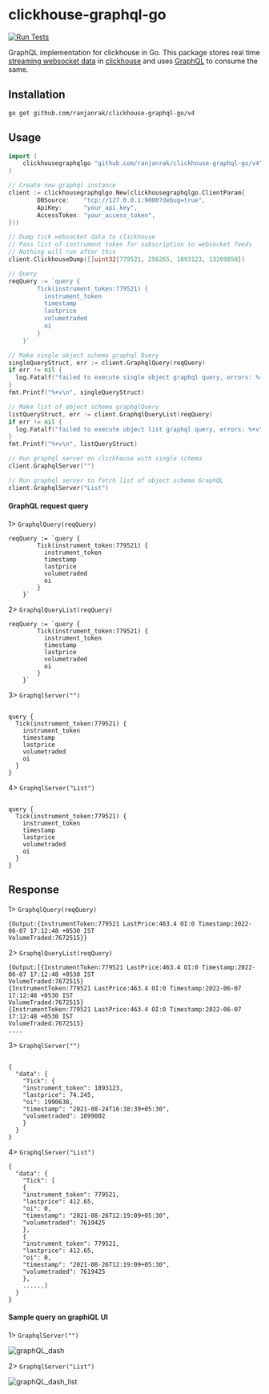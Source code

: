 # clickhouse-graphql-go

[![Run Tests](https://github.com/ranjanrak/clickhouse-graphql-go/actions/workflows/go-test.yml/badge.svg?branch=main)](https://github.com/ranjanrak/clickhouse-graphql-go/actions/workflows/go-test.yml)

GraphQL implementation for clickhouse in Go.
This package stores real time [streaming websocket data](https://kite.trade/docs/connect/v3/websocket/) in [clickhouse](https://clickhouse.tech/) and uses [GraphQL](https://graphql.org/) to consume the same.

## Installation

```
go get github.com/ranjanrak/clickhouse-graphql-go/v4
```

## Usage

```go
import (
    clickhousegraphqlgo "github.com/ranjanrak/clickhouse-graphql-go/v4"
)

// Create new graphql instance
client := clickhousegraphqlgo.New(clickhousegraphqlgo.ClientParam{
		DBSource:    "tcp://127.0.0.1:9000?debug=true",
		ApiKey:      "your_api_key",
		AccessToken: "your_access_token",
}))

// Dump tick websocket data to clickhouse
// Pass list of instrument token for subscription to websocket feeds
// Nothing will run after this
client.ClickhouseDump([]uint32{779521, 256265, 1893123, 13209858})

// Query
reqQuery := `query {
		Tick(instrument_token:779521) {
		  instrument_token
		  timestamp
		  lastprice
		  volumetraded
		  oi
		}
	}`

// Make single object schema graphql Query
singleQueryStruct, err := client.GraphqlQuery(reqQuery)
if err != nil {
  log.Fatalf("failed to execute single object graphql query, errors: %+v", err)
}
fmt.Printf("%+v\n", singleQueryStruct)

// Make list of object schema graphqlQuery
listQueryStruct, err := client.GraphqlQueryList(reqQuery)
if err != nil {
  log.Fatalf("failed to execute object list graphql query, errors: %+v", err)
}
fmt.Printf("%+v\n", listQueryStruct)

// Run graphql server on clickhouse with single schema
client.GraphqlServer("")

// Run graphql server to fetch list of object schema GraphQL
client.GraphqlServer("List")

```

#### GraphQL request query

1> `GraphqlQuery(reqQuery)`

```
reqQuery := `query {
		Tick(instrument_token:779521) {
		  instrument_token
		  timestamp
		  lastprice
		  volumetraded
		  oi
		}
	}`
```

2> `GraphqlQueryList(reqQuery)`

```
reqQuery := `query {
		Tick(instrument_token:779521) {
		  instrument_token
		  timestamp
		  lastprice
		  volumetraded
		  oi
		}
	}`
```

3> `GraphqlServer("")`

```

query {
  Tick(instrument_token:779521) {
    instrument_token
    timestamp
    lastprice
    volumetraded
    oi
  }
}

```

4> `GraphqlServer("List")`

```

query {
  Tick(instrument_token:779521) {
    instrument_token
    timestamp
    lastprice
    volumetraded
    oi
  }
}

```

## Response

1> `GraphqlQuery(reqQuery)`

```
{Output:{InstrumentToken:779521 LastPrice:463.4 OI:0 Timestamp:2022-06-07 17:12:48 +0530 IST
VolumeTraded:7672515}}
```

2> `GraphqlQueryList(reqQuery)`

```
{Output:[{InstrumentToken:779521 LastPrice:463.4 OI:0 Timestamp:2022-06-07 17:12:48 +0530 IST
VolumeTraded:7672515}
{InstrumentToken:779521 LastPrice:463.4 OI:0 Timestamp:2022-06-07 17:12:48 +0530 IST
VolumeTraded:7672515}
{InstrumentToken:779521 LastPrice:463.4 OI:0 Timestamp:2022-06-07 17:12:48 +0530 IST
VolumeTraded:7672515}
....
```

3> `GraphqlServer("")`

```

{
  "data": {
    "Tick": {
    "instrument_token": 1893123,
    "lastprice": 74.245,
    "oi": 1990638,
    "timestamp": "2021-08-24T16:38:39+05:30",
    "volumetraded": 1099802
    }
  }
}

```

4> `GraphqlServer("List")`

```
{
  "data": {
    "Tick": [
    {
    "instrument_token": 779521,
    "lastprice": 412.65,
    "oi": 0,
    "timestamp": "2021-08-26T12:19:09+05:30",
    "volumetraded": 7619425
    },
    {
    "instrument_token": 779521,
    "lastprice": 412.65,
    "oi": 0,
    "timestamp": "2021-08-26T12:19:09+05:30",
    "volumetraded": 7619425
    },
    ......]
  }
}

```

#### Sample query on graphiQL UI

1> `GraphqlServer("")`

![graphQL_dash](https://user-images.githubusercontent.com/29432131/130611805-cb60ba36-4e3e-4a24-8b56-722f0b8ef238.png)

2> `GraphqlServer("List")`

![graphQL_dash_list](https://user-images.githubusercontent.com/29432131/137927877-ccac9786-9695-447a-92fe-8c4744ea240c.png)

```

```
